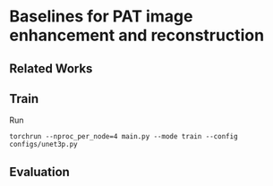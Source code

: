 # Baselines for PAT image enhancement and reconstruction

## Related Works

## Train

Run

```shell
torchrun --nproc_per_node=4 main.py --mode train --config configs/unet3p.py
```

## Evaluation